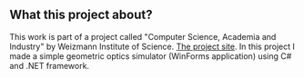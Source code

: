 ## What this project about?

This work is part of a project called "Computer Science, Academia and Industry" by Weizmann Institute of Science.
[The project site](https://davidson.weizmann.ac.il/programs/cs).
In this project I made a simple geometric optics simulator (WinForms application) using C# and .NET framework.

